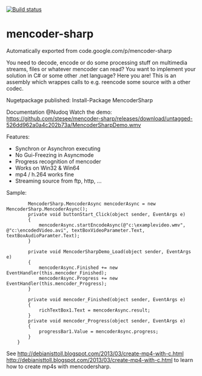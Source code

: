 [![Build status](https://ci.appveyor.com/api/projects/status/xmx1t9ieuxqjeeh8?svg=true)](https://ci.appveyor.com/project/stesee/mencoder-sharp)


# mencoder-sharp
Automatically exported from code.google.com/p/mencoder-sharp

You need to decode, encode or do some processing stuff on multimedia streams, files or whatever mencoder can read? You want to implement your solution in C# or some other .net language? Here you are! This is an assembly which wrappes calls to e.g. reencode some source with a other codec. 

Nugetpackage published: Install-Package MencoderSharp 

Documentation @Nudoq Watch the demo: https://github.com/stesee/mencoder-sharp/releases/download/untagged-526dd962a0a4c202b73a/MencoderSharpDemo.wmv

Features:
* Synchron or Asynchron executing 
* No Gui-Freezing in Asyncmode 
* Progress recognition of mencoder 
* Works on Win32 & Win64  
* mp4 / h.264 works fine 
* Streaming source from ftp, http, ... 


Sample: 
```language-csharp
        MencoderSharp.MencoderAsync mencoderAsync = new MencoderSharp.MencoderAsync();
        private void buttonStart_Click(object sender, EventArgs e)
        {
            mencoderAsync.startEncodeAsync(@"c:\examplevideo.wmv", @"c:\encodedVideo.avi", textBoxVideoParameter.Text, textBoxAudioParamter.Text);
        }

        private void MencoderSharpDemo_Load(object sender, EventArgs e)
        {
            mencoderAsync.Finished += new EventHandler(this.mencoder_Finished);
            mencoderAsync.Progress += new EventHandler(this.mencoder_Progress);
        }

        private void mencoder_Finished(object sender, EventArgs e)
        {
            richTextBox1.Text = mencoderAsync.result;
        }
        private void mencoder_Progress(object sender, EventArgs e)
        {
            progressBar1.Value = mencoderAsync.progress;
        }
    }
```
See http://debianisttoll.blogspot.com/2013/03/create-mp4-with-c.html http://debianisttoll.blogspot.com/2013/03/create-mp4-with-c.html to learn how to create mp4s with mencodersharp. 
